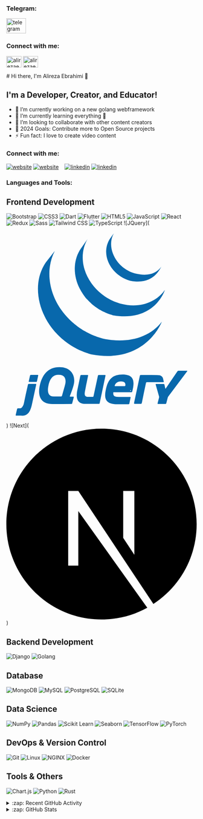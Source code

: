 
<h3 align="left">Telegram:</h3>
<div align="left">
  <a href="https://t.me/ebrahimi458" target="_blank">
    <img src="https://raw.githubusercontent.com/maurodesouza/profile-readme-generator/master/src/assets/icons/social/telegram/default.svg" width="52" height="40" alt="telegram logo"  />
  </a>
</div>

<h3 align="left">Connect with me:</h3>
<p align="left">
<a href="https://linkedin.com/in/alirezaebrahimi5" target="blank"><img align="center" src="https://raw.githubusercontent.com/rahuldkjain/github-profile-readme-generator/master/src/images/icons/Social/linked-in-alt.svg" alt="alirezaebrahimi5" height="30" width="40" /></a>
<a href="https://kaggle.com/alirezaebrahimifff" target="blank"><img align="center" src="https://raw.githubusercontent.com/rahuldkjain/github-profile-readme-generator/master/src/images/icons/Social/kaggle.svg" alt="alirezaebrahimifff" height="30" width="40" /></a>
</p>
# Hi there, I'm Alireza Ebrahimi 👋

## I'm a Developer, Creator, and Educator!

- 🔭 I’m currently working on a new golang webframework
- 🌱 I’m currently learning everything 🤣
- 👯 I’m looking to collaborate with other content creators
- 🥅 2024 Goals: Contribute more to Open Source projects
- ⚡ Fun fact: I love to create video content

### Connect with me:

[![website](./img/globe-light.svg)](https://alirezaebrahimi5.github.io#gh-light-mode-only)
[![website](./img/globe-dark.svg)](https://alirezaebrahimi5.github.io#gh-dark-mode-only)
&nbsp;&nbsp;
[![linkedin](./img/linkedin-light.svg)](https://linkedin.com/in/alirezaebrahimi5#gh-light-mode-only)
[![linkedin](./img/linkedin-dark.svg)](https://linkedin.com/in/alirezaebrahimi5#gh-dark-mode-only)

### Languages and Tools:
## Frontend Development
![Bootstrap](https://raw.githubusercontent.com/devicons/devicon/master/icons/bootstrap/bootstrap-plain-wordmark.svg)
![CSS3](https://raw.githubusercontent.com/devicons/devicon/master/icons/css3/css3-original-wordmark.svg)
![Dart](https://www.vectorlogo.zone/logos/dartlang/dartlang-icon.svg)
![Flutter](https://www.vectorlogo.zone/logos/flutterio/flutterio-icon.svg)
![HTML5](https://raw.githubusercontent.com/devicons/devicon/master/icons/html5/html5-original-wordmark.svg)
![JavaScript]( 	https://raw.githubusercontent.com/jmnote/z-icons/master/svg/javascript.svg)
![React](https://raw.githubusercontent.com/devicons/devicon/master/icons/react/react-original-wordmark.svg)
![Redux](https://raw.githubusercontent.com/devicons/devicon/master/icons/redux/redux-original.svg)
![Sass](https://raw.githubusercontent.com/devicons/devicon/master/icons/sass/sass-original.svg)
![Tailwind CSS](https://www.vectorlogo.zone/logos/tailwindcss/tailwindcss-icon.svg)
![TypeScript](https://raw.githubusercontent.com/devicons/devicon/master/icons/typescript/typescript-original.svg)
![JQuery](

<svg viewBox="0 0 128 128">
<path fill="#0868AC" d="M47.961 79.02l.193.094.344.166c.439.209.882.416 1.329.615l.281.125c.513.225 1.029.439 1.551.645l.378.148c.482.188.972.37 1.463.543l.184.063c.539.188 1.083.363 1.632.534l.395.117c.558.169 1.109.37 1.685.477 36.554 6.665 47.171-21.967 47.171-21.967-8.918 11.618-24.747 14.683-39.745 11.271-.568-.128-1.12-.306-1.674-.47l-.417-.126a51.381 51.381 0 01-1.612-.524l-.221-.08a51.147 51.147 0 01-1.421-.527l-.398-.156a43.031 43.031 0 01-1.534-.638l-.307-.136a61.098 61.098 0 01-1.294-.602l-.375-.18c-.336-.164-.669-.339-1.001-.51l-.668-.35a37.935 37.935 0 01-1.199-.673l-.405-.226a58.779 58.779 0 01-1.563-.958l-.421-.28a41.205 41.205 0 01-1.112-.739l-.358-.252c-.354-.25-.704-.503-1.051-.76l-.466-.353a47.401 47.401 0 01-.948-.74l-.423-.34a62.157 62.157 0 01-1.182-.995l-.129-.109A49.53 49.53 0 0143.399 60l-.35-.337c-.303-.287-.6-.577-.893-.874l-.35-.35a49.681 49.681 0 01-1.095-1.158l-.054-.058a44.217 44.217 0 01-1.111-1.264l-.291-.346c-.27-.325-.538-.655-.799-.988l-.293-.364a53.218 53.218 0 01-.923-1.229c-8.326-11.358-11.318-27.023-4.663-39.888l-5.899 7.482c-7.559 10.863-6.617 24.997-.844 36.541l.423.821.271.52.168.299.301.539c.179.316.362.63.55.944l.315.519c.208.336.421.668.64 1l.272.422c.301.448.609.896.926 1.336l.027.035.156.211c.275.379.558.753.844 1.123l.318.404c.255.321.516.641.78.959l.298.355c.355.419.717.835 1.087 1.242l.022.023.042.046c.36.394.73.778 1.104 1.164l.354.357c.29.292.584.579.882.865l.361.343c.397.374.798.741 1.208 1.101l.02.015.21.18c.361.312.729.623 1.099.928l.455.362c.302.242.608.481.916.716l.489.372c.34.25.682.496 1.027.737l.375.266.103.073c.328.226.663.442.998.659l.432.288c.513.325 1.035.646 1.562.956l.432.244c.388.223.777.442 1.172.656l.648.336.84.437zm3.693-36.795c.819 1.174 1.726 2.57 2.813 3.514.394.434.806.856 1.226 1.273l.324.318c.409.396.824.785 1.252 1.164l.052.044.012.013c.475.416.965.816 1.463 1.21l.333.26c.5.383 1.009.759 1.531 1.118l.045.033.698.46.332.22c.373.238.75.472 1.135.694l.16.093c.331.191.667.379 1.003.561l.356.187.702.363.106.048c.482.237.968.465 1.464.682l.323.133c.396.168.797.333 1.199.487l.514.188c.366.136.732.26 1.102.383l.499.16c.526.163 1.045.369 1.593.46 28.222 4.677 34.738-17.054 34.738-17.054-5.874 8.459-17.248 12.494-29.386 9.344a33.73 33.73 0 01-1.598-.462l-.481-.155c-.375-.121-.748-.25-1.118-.385l-.504-.188a39.777 39.777 0 01-1.204-.485l-.324-.138a32.331 32.331 0 01-1.472-.685l-.739-.376-.426-.219c-.314-.17-.626-.348-.934-.527l-.223-.127a35.907 35.907 0 01-1.132-.689l-.341-.229-.732-.484a37.97 37.97 0 01-1.525-1.115l-.343-.271c-5.313-4.193-9.524-9.927-11.527-16.428-2.098-6.74-1.646-14.308 1.989-20.449l-4.466 6.306c-5.466 7.865-5.169 18.396-.905 26.715a34.709 34.709 0 002.416 4.035zm29.747-9.731l.701.243.309.098c.333.104.662.226 1.005.29 15.583 3.011 19.811-7.997 20.936-9.617-3.703 5.331-9.925 6.61-17.56 4.757a19.346 19.346 0 01-1.848-.57 22.91 22.91 0 01-2.193-.91 22.678 22.678 0 01-3.846-2.347c-6.832-5.185-11.076-15.072-6.618-23.126l-2.412 3.324c-3.222 4.743-3.539 10.633-1.303 15.869 2.358 5.56 7.19 9.92 12.829 11.989zM66.359 96.295h-4.226a.556.556 0 00-.517.417l-1.5 6.94-1.5 6.94a.554.554 0 01-.516.417h-2.991c-2.959 0-2.617-2.047-2.011-4.851l.018-.085.066-.354.012-.066.135-.72.145-.771.154-.785.682-3.332.683-3.332a.336.336 0 00-.341-.419h-4.337a.55.55 0 00-.514.418l-.933 4.424-.932 4.425-.002.006-.086.412c-1.074 4.903-.79 9.58 5.048 9.727l.17.003h9.163a.554.554 0 00.516-.417l1.976-9.289 1.976-9.29c.049-.23-.103-.417-.338-.418zm-45.256-.049h-4.64a.562.562 0 00-.521.416l-.44 1.942-.44 1.942c-.051.229.098.416.333.416h4.676a.556.556 0 00.518-.417l.425-1.941.425-1.941c.049-.229-.101-.417-.336-.417zm-1.346 6.044H15.08a.563.563 0 00-.521.416l-.657 2.91-.656 2.909-.183.834-.631 2.97-.63 2.971c-.049.229-.15.599-.225.821 0 0-.874 2.6-2.343 2.57l-.184-.004-1.271-.023h-.001a.558.558 0 00-.524.407l-.485 2.039-.484 2.038c-.055.228.093.416.326.42.833.01 2.699.031 3.828.031 3.669 0 5.604-2.033 6.843-7.883l1.451-6.714 1.361-6.297c.049-.227-.103-.415-.337-.415zm86.117-1.574l-.194-.801-.191-.82-.097-.414c-.38-1.477-1.495-2.328-3.917-2.328l-3.77-.004-3.472-.005h-3.907a.552.552 0 00-.515.417l-.173.816-.204.964-.057.271-1.759 8.24-1.67 7.822c-.05.23-.066.512-.038.626.028.115.479.209.713.209h3.524c.235 0 .532-.042.66-.094s.317-.513.364-.742l.626-3.099.627-3.1.001-.005.084-.413.76-3.56.671-3.144a.555.555 0 01.515-.417l11.089-.005c.235.002.383-.185.33-.414zm14.275-7.24l-.854.003h-3.549a.904.904 0 00-.667.353l-7.849 11.498c-.132.194-.283.166-.335-.062l-.578-2.533a.562.562 0 00-.522-.416h-5.045c-.235 0-.374.184-.31.409l2.261 7.921c.064.226.069.596.011.824l-.985 3.833c-.059.228.085.413.32.413h4.987a.58.58 0 00.532-.413l.986-3.833a2.52 2.52 0 01.363-.755l12.742-16.911c.142-.188.065-.341-.169-.339l-1.339.008zm-40.086 9.919v-.004a.514.514 0 01-.499.441h-6.397c-.222 0-.334-.15-.301-.336l.006-.015-.004.002.003-.021.029-.109c.611-1.624 1.855-2.69 4.194-2.69 2.634-.001 3.148 1.285 2.969 2.732zm-1.877-7.384c-8.211 0-10.157 4.984-11.249 10.015-1.091 5.128-.998 9.921 7.5 9.921h1.03l.256-.001h.06l1.02-.003h.018c2.244-.009 4.495-.026 5.406-.033a.553.553 0 00.509-.42l.344-1.681.067-.327.41-2.006a.335.335 0 00-.341-.418h-7.639c-3.039 0-3.941-.807-3.608-3.181H84.18l-.001.001.008-.001a.503.503 0 00.445-.315l.029-.106-.001.001c1.813-6.839 1.293-11.445-6.474-11.446zm-38.81 7.358l-.116.409v.001l-.922 3.268-.922 3.267a.596.596 0 01-.543.411h-4.88c-3.702 0-4.604-2.896-3.702-7.166.901-4.368 2.668-7.083 6.312-7.358 4.98-.376 5.976 3.126 4.773 7.168zm3.348 7.105s2.301-5.588 2.823-8.814c.713-4.319-1.45-10.585-9.804-10.585-8.306 0-11.914 5.981-13.29 12.484-1.376 6.55.427 12.293 8.686 12.246l6.516-.024 6.089-.022a.59.59 0 00.534-.414l1.061-4.046c.059-.228-.084-.414-.319-.416l-1.017-.006-1.017-.006c-.199-.001-.313-.131-.289-.302l.027-.095zm41.12-3.741a.28.28 0 11-.56.001.28.28 0 01.56-.001z"></path>
</svg> 
)
![Next](
 <svg viewBox="0 0 128 128">
<path d="M64 0C28.7 0 0 28.7 0 64s28.7 64 64 64c11.2 0 21.7-2.9 30.8-7.9L48.4 55.3v36.6h-6.8V41.8h6.8l50.5 75.8C116.4 106.2 128 86.5 128 64c0-35.3-28.7-64-64-64zm22.1 84.6l-7.5-11.3V41.8h7.5v42.8z"></path>
</svg> 
)

## Backend Development
![Django](https://cdn.worldvectorlogo.com/logos/django.svg)
![Golang](https://raw.githubusercontent.com/jmnote/z-icons/master/svg/go.svg)

## Database
![MongoDB](https://raw.githubusercontent.com/devicons/devicon/master/icons/mongodb/mongodb-original-wordmark.svg)
![MySQL](https://raw.githubusercontent.com/devicons/devicon/master/icons/mysql/mysql-original-wordmark.svg)
![PostgreSQL](https://raw.githubusercontent.com/devicons/devicon/master/icons/postgresql/postgresql-original-wordmark.svg)
![SQLite](https://www.vectorlogo.zone/logos/sqlite/sqlite-icon.svg)

## Data Science
![NumPy](https://raw.githubusercontent.com/devicons/devicon/master/icons/numpy/numpy-original-wordmark.svg)
![Pandas](https://raw.githubusercontent.com/devicons/devicon/2ae2a900d2f041da66e950e4d48052658d850630/icons/pandas/pandas-original.svg)
![Scikit Learn](https://upload.wikimedia.org/wikipedia/commons/0/05/Scikit_learn_logo_small.svg)
![Seaborn](https://seaborn.pydata.org/_images/logo-mark-lightbg.svg)
![TensorFlow](https://www.vectorlogo.zone/logos/tensorflow/tensorflow-icon.svg)
![PyTorch](https://www.vectorlogo.zone/logos/pytorch/pytorch-icon.svg)

## DevOps & Version Control
![Git](https://raw.githubusercontent.com/jmnote/z-icons/master/svg/git.svg)
![Linux](https://raw.githubusercontent.com/devicons/devicon/master/icons/linux/linux-original.svg)
![NGINX](https://raw.githubusercontent.com/devicons/devicon/master/icons/nginx/nginx-original.svg)
![Docker](https://raw.githubusercontent.com/devicons/devicon/master/icons/docker/docker-original-wordmark.svg)

## Tools & Others
![Chart.js](https://www.chartjs.org/media/logo-title.svg)
![Python](https://raw.githubusercontent.com/jmnote/z-icons/master/svg/python.svg)
![Rust](https://raw.githubusercontent.com/devicons/devicon/master/icons/rust/rust-plain.svg)


<details>
  <summary>:zap: Recent GitHub Activity</summary>
  
  <!--START_SECTION:activity-->
1. 🗣 Commented on [#60](#) in [repo-name](#)
2. ❗️ Opened issue [#259](#) in [repo-name](#)
3. 🎉 Merged PR [#204](#) in [repo-name](#)
4. 💪 Opened PR [#204](#) in [repo-name](#)
<!--END_SECTION:activity-->

</details>

<details>
  <summary>:zap: GitHub Stats</summary>

  <img align="left" alt="Alireza Ebrahimi's GitHub Stats" src="https://github-readme-stats.vercel.app/api?username=alirezaebrahimi5&show_icons=true&hide_border=true" />

</details>

[website]: https://are.github.io
[linkedin]: https://linkedin.com/in/alirezaebrahimi5


